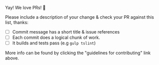 Yay! We love PRs! 🎊

Please include a description of your change & check your PR against this list, thanks:

- [ ] Commit message has a short title & issue references
- [ ] Each commit does a logical chunk of work.  
- [ ] It builds and tests pass (e.g `gulp tslint`)

More info can be found by clicking the "guidelines for contributing" link above.
